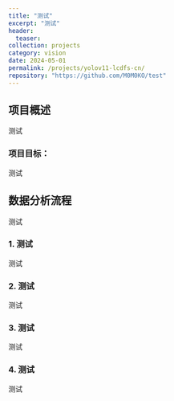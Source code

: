 ```yaml
---
title: "测试"
excerpt: "测试"
header:
  teaser: 
collection: projects
category: vision
date: 2024-05-01
permalink: /projects/yolov11-lcdfs-cn/
repository: "https://github.com/M0M0KO/test"
---
```


## 项目概述

测试

### 项目目标：

测试

## 数据分析流程

测试

### 1. 测试
测试

### 2. 测试
测试

### 3. 测试
测试

### 4. 测试

测试